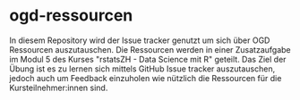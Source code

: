 # ogd-ressourcen

In diesem Repository wird der Issue tracker genutzt um sich über OGD Ressourcen auszutauschen. Die Ressourcen werden in einer Zusatzaufgabe im Modul 5 des Kurses "rstatsZH - Data Science mit R" geteilt. Das Ziel der Übung ist es zu lernen sich mittels GitHub Issue tracker auszutauschen, jedoch auch um Feedback einzuholen wie nützlich die Ressourcen für die Kursteilnehmer:innen sind. 
